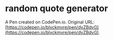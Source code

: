 # random quote generator

A Pen created on CodePen.io. Original URL: [https://codepen.io/blvckmvre/pen/dyZBdvG](https://codepen.io/blvckmvre/pen/dyZBdvG).

